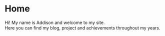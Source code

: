# Home
Hi! My name is Addison and welcome to my site.\
Here you can find my blog, project and achievements throughout my years.
